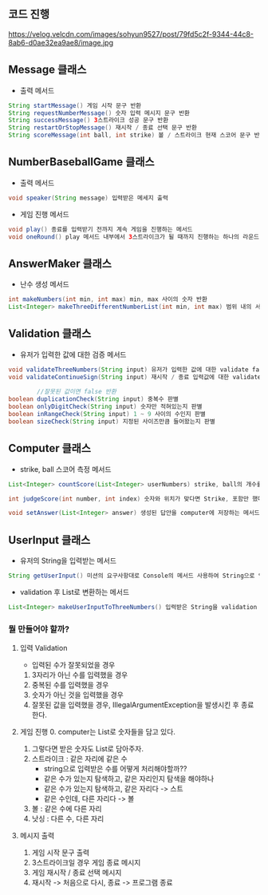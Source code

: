 ## 코드 진행
https://velog.velcdn.com/images/sohyun9527/post/79fd5c2f-9344-44c8-8ab6-d0ae32ea9ae8/image.jpg

## Message 클래스
- 출력 메서드
```java
String startMessage() 게임 시작 문구 반환
String requestNumberMessage() 숫자 입력 메시지 문구 반환
String successMessage() 3스트라이크 성공 문구 반환
String restartOrStopMessage() 재시작 / 종료 선택 문구 반환
String scoreMessage(int ball, int strike) 볼 / 스트라이크 현재 스코어 문구 반환
```

## NumberBaseballGame 클래스
- 출력 메서드
```java
void speaker(String message) 입력받은 메세지 출력
```
- 게임 진행 메서드
```java
void play() 종료를 입력받기 전까지 계속 게임을 진행하는 메서드
void oneRound() play 메서드 내부에서 3스트라이크가 될 때까지 진행하는 하나의 라운드
```

## AnswerMaker 클래스
- 난수 생성 메서드
```java
int makeNumbers(int min, int max) min, max 사이의 숫자 반환
List<Integer> makeThreeDifferentNumberList(int min, int max) 범위 내의 서로 다른 세 숫자를 리스트로 반환
```

## Validation 클래스
- 유저가 입력한 값에 대한 검증 메서드
```java
void validateThreeNumbers(String input) 유저가 입력한 값에 대한 validate false가 걸리면 Exception 던지기
void validateContinueSign(String input) 재시작 / 종료 입력값에 대한 validate, false 걸리면 Exception 던지기
        
        //잘못된 값이면 false 반환
boolean duplicationCheck(String input) 중복수 판별 
boolean onlyDigitCheck(String input) 숫자만 적혀있는지 판별
boolean inRangeCheck(String input) 1 ~ 9 사이의 수인지 판별
boolean sizeCheck(String input) 지정된 사이즈만큼 들어왔는지 판별
```

## Computer 클래스
- strike, ball 스코어 측정 메서드
```java
List<Integer> countScore(List<Integer> userNumbers) strike, ball의 개수를 세어 리스트로 반환

int judgeScore(int number, int index) 숫자와 위치가 맞다면 Strike, 포함만 했다면 ball, 둘 다 아니라면 nothing 반환

void setAnswer(List<Integer> answer) 생성된 답안을 computer에 저장하는 메서드
```

## UserInput 클래스
- 유저의 String을 입력받는 메서드

```java
String getUserInput() 미션의 요구사항대로 Console의 메서드 사용하여 String으로 입력받는 기능 
```
- validation 후 List<Integer>로 변환하는 메서드
```java
List<Integer> makeUserInputToThreeNumbers() 입력받은 String을 validation 진행 후 integer 리스트로 반환
```


### 뭘 만들어야 할까?

1. 입력 Validation
    - 입력된 수가 잘못되었을 경우
    1. 3자리가 아닌 수를 입력했을 경우
    2. 중복된 수를 입력했을 경우
    3. 숫자가 아닌 것을 입력했을 경우
    4. 잘못된 값을 입력했을 경우, IllegalArgumentException을 발생시킨 후 종료한다.

2. 게임 진행
    0. computer는 List<Integer>로 숫자들을 담고 있다.
    1. 그렇다면 받은 숫자도 List<Integer>로 담아주자.
    1. 스트라이크 : 같은 자리에 같은 수
        - string으로 입력받은 수를 어떻게 처리해야할까??
        - 같은 수가 있는지 탐색하고, 같은 자리인지 탐색을 해야하나
        - 같은 수가 있는지 탐색하고, 같은 자리다 -> 스트
        - 같은 수인데, 다른 자리다 -> 볼
    2. 볼 : 같은 수에 다른 자리
    3. 낫싱 : 다른 수, 다른 자리

3. 메시지 출력
    1. 게임 시작 문구 출력
    2. 3스트라이크일 경우 게임 종료 메시지
    3. 게임 재시작 / 종료 선택 메시지
    4. 재시작 -> 처음으로 다시, 종료 -> 프로그램 종료